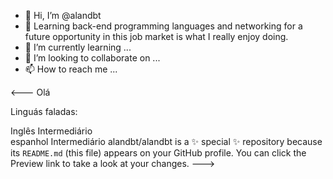 - 👋 Hi, I’m @alandbt
- 👀 Learning back-end programming languages ​​and networking for a future opportunity in this job market is what I really enjoy doing.
- 🌱 I’m currently learning ...
- 💞️ I’m looking to collaborate on ...
- 📫 How to reach me ...

<---
Olá

   
   Linguás faladas:

Inglês       Intermediário       
espanhol     Intermediário 
alandbt/alandbt is a ✨ special ✨ repository because its `README.md` (this file) appears on your GitHub profile.
You can click the Preview link to take a look at your changes.
--->
